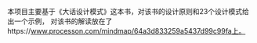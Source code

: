 本项目主要基于《大话设计模式》这本书，对该书的设计原则和23个设计模式给出一个示例， 对该书的解读放在了https://www.processon.com/mindmap/64a3d833259a5437d99c99fa上。